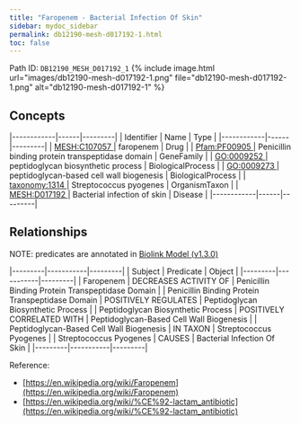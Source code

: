 ```yaml
---
title: "Faropenem - Bacterial Infection Of Skin"
sidebar: mydoc_sidebar
permalink: db12190-mesh-d017192-1.html
toc: false 
---
```



Path ID: `DB12190_MESH_D017192_1`
{% include image.html url="images/db12190-mesh-d017192-1.png" file="db12190-mesh-d017192-1.png" alt="db12190-mesh-d017192-1" %}

## Concepts

|------------|------|---------|
| Identifier | Name | Type    |
|------------|------|---------|
| <a href="https://identifiers.org/MESH:C107057">MESH:C107057 </a> | faropenem | Drug |
| <a href="https://identifiers.org/Pfam:PF00905">Pfam:PF00905 </a> | Penicillin binding protein transpeptidase domain | GeneFamily |
| <a href="https://identifiers.org/GO:0009252">GO:0009252 </a> | peptidoglycan biosynthetic process | BiologicalProcess |
| <a href="https://identifiers.org/GO:0009273">GO:0009273 </a> | peptidoglycan-based cell wall biogenesis | BiologicalProcess |
| <a href="https://identifiers.org/taxonomy:1314">taxonomy:1314 </a> | Streptococcus pyogenes | OrganismTaxon |
| <a href="https://identifiers.org/MESH:D017192">MESH:D017192 </a> | Bacterial infection of skin | Disease |
|------------|------|---------|

## Relationships


NOTE: predicates are annotated in <a href="https://github.com/biolink/biolink-model/releases/tag/v1.3.0">Biolink Model (v1.3.0)</a>

|---------|-----------|---------|
| Subject | Predicate | Object  |
|---------|-----------|---------|
| Faropenem | DECREASES ACTIVITY OF | Penicillin Binding Protein Transpeptidase Domain |
| Penicillin Binding Protein Transpeptidase Domain | POSITIVELY REGULATES | Peptidoglycan Biosynthetic Process |
| Peptidoglycan Biosynthetic Process | POSITIVELY CORRELATED WITH | Peptidoglycan-Based Cell Wall Biogenesis |
| Peptidoglycan-Based Cell Wall Biogenesis | IN TAXON | Streptococcus Pyogenes |
| Streptococcus Pyogenes | CAUSES | Bacterial Infection Of Skin |
|---------|-----------|---------|

Reference: 
  - [https://en.wikipedia.org/wiki/Faropenem](https://en.wikipedia.org/wiki/Faropenem)
  - [https://en.wikipedia.org/wiki/%CE%92-lactam_antibiotic](https://en.wikipedia.org/wiki/%CE%92-lactam_antibiotic)
